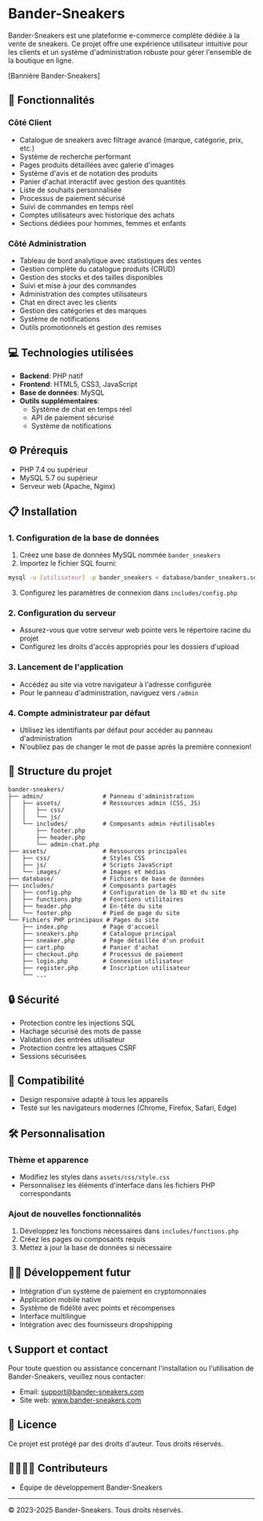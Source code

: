 # Bander-Sneakers

Bander-Sneakers est une plateforme e-commerce complète dédiée à la vente de sneakers. Ce projet offre une expérience utilisateur intuitive pour les clients et un système d'administration robuste pour gérer l'ensemble de la boutique en ligne.

[Bannière Bander-Sneakers]

## 🚀 Fonctionnalités

### Côté Client
- Catalogue de sneakers avec filtrage avancé (marque, catégorie, prix, etc.)
- Système de recherche performant
- Pages produits détaillées avec galerie d'images
- Système d'avis et de notation des produits
- Panier d'achat interactif avec gestion des quantités
- Liste de souhaits personnalisée
- Processus de paiement sécurisé
- Suivi de commandes en temps réel
- Comptes utilisateurs avec historique des achats
- Sections dédiées pour hommes, femmes et enfants

### Côté Administration
- Tableau de bord analytique avec statistiques des ventes
- Gestion complète du catalogue produits (CRUD)
- Gestion des stocks et des tailles disponibles
- Suivi et mise à jour des commandes
- Administration des comptes utilisateurs
- Chat en direct avec les clients
- Gestion des catégories et des marques
- Système de notifications
- Outils promotionnels et gestion des remises

## 💻 Technologies utilisées

- **Backend**: PHP natif
- **Frontend**: HTML5, CSS3, JavaScript
- **Base de données**: MySQL
- **Outils supplémentaires**:
  - Système de chat en temps réel
  - API de paiement sécurisé
  - Système de notifications

## ⚙️ Prérequis

- PHP 7.4 ou supérieur
- MySQL 5.7 ou supérieur
- Serveur web (Apache, Nginx)

## 📋 Installation

### 1. Configuration de la base de données
1. Créez une base de données MySQL nommée `bander_sneakers`
2. Importez le fichier SQL fourni:
```bash
mysql -u [utilisateur] -p bander_sneakers < database/bander_sneakers.sql
```
3. Configurez les paramètres de connexion dans `includes/config.php`

### 2. Configuration du serveur
- Assurez-vous que votre serveur web pointe vers le répertoire racine du projet
- Configurez les droits d'accès appropriés pour les dossiers d'upload

### 3. Lancement de l'application
- Accédez au site via votre navigateur à l'adresse configurée
- Pour le panneau d'administration, naviguez vers `/admin`

### 4. Compte administrateur par défaut
- Utilisez les identifiants par défaut pour accéder au panneau d'administration
- N'oubliez pas de changer le mot de passe après la première connexion!

## 📁 Structure du projet

```
bander-sneakers/
├── admin/                 # Panneau d'administration
│   ├── assets/            # Ressources admin (CSS, JS)
│   │   ├── css/
│   │   └── js/
│   └── includes/          # Composants admin réutilisables
│       ├── footer.php
│       ├── header.php
│       └── admin-chat.php
├── assets/                # Ressources principales
│   ├── css/               # Styles CSS
│   ├── js/                # Scripts JavaScript
│   └── images/            # Images et médias
├── database/              # Fichiers de base de données
├── includes/              # Composants partagés
│   ├── config.php         # Configuration de la BD et du site
│   ├── functions.php      # Fonctions utilitaires
│   ├── header.php         # En-tête du site
│   └── footer.php         # Pied de page du site
└── Fichiers PHP principaux # Pages du site
    ├── index.php          # Page d'accueil
    ├── sneakers.php       # Catalogue principal
    ├── sneaker.php        # Page détaillée d'un produit
    ├── cart.php           # Panier d'achat
    ├── checkout.php       # Processus de paiement
    ├── login.php          # Connexion utilisateur
    ├── register.php       # Inscription utilisateur
    └── ...
```

## 🔒 Sécurité

- Protection contre les injections SQL
- Hachage sécurisé des mots de passe
- Validation des entrées utilisateur
- Protection contre les attaques CSRF
- Sessions sécurisées

## 📱 Compatibilité

- Design responsive adapté à tous les appareils
- Testé sur les navigateurs modernes (Chrome, Firefox, Safari, Edge)

## 🛠️ Personnalisation

### Thème et apparence
- Modifiez les styles dans `assets/css/style.css`
- Personnalisez les éléments d'interface dans les fichiers PHP correspondants

### Ajout de nouvelles fonctionnalités
1. Développez les fonctions nécessaires dans `includes/functions.php`
2. Créez les pages ou composants requis
3. Mettez à jour la base de données si nécessaire

## 👨‍💻 Développement futur

- Intégration d'un système de paiement en cryptomonnaies
- Application mobile native
- Système de fidélité avec points et récompenses
- Interface multilingue
- Intégration avec des fournisseurs dropshipping

## 📞 Support et contact

Pour toute question ou assistance concernant l'installation ou l'utilisation de Bander-Sneakers, veuillez nous contacter:

- Email: support@bander-sneakers.com
- Site web: www.bander-sneakers.com

## 📄 Licence

Ce projet est protégé par des droits d'auteur. Tous droits réservés.

## 👨‍👩‍👧‍👦 Contributeurs

- Équipe de développement Bander-Sneakers

---

© 2023-2025 Bander-Sneakers. Tous droits réservés.
